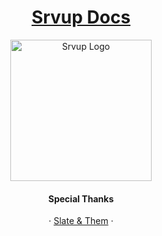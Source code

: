 <h1 align="center"><a href='https://srvup.github.io/docs/'>Srvup Docs</a></h1>
<p align="center">
  <a href='https://srvup.github.io/docs/'><img src="https://srvup.github.io/docs/images/logo.png" alt="Srvup Logo" width="226"></a>
</p>


<h4 align="center">Special Thanks</h4>
<p align="center">
&middot; <a href='https://github.com/lord/slate/'>Slate &amp; Them</a> &middot; 
</p>